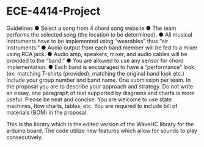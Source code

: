 # ECE-4414-Project
Guidelines 
● Select a song from 4 chord song website 
● The team performs the selected song (the location to be determined). 
● All musical instruments have to be implemented using “wearables” thus “air instruments.” 
● Audio output from each band member will be fed to a mixer using RCA jack. ● Audio amp, speakers, mixer, and audio cables will be provided to the “band.” 
● You are allowed to use any sensor for chord implementation. 
● Each band is encouraged to have a “performance” look. (ex: matching T-shirts (provided), matching the original band look etc.) 
Include your group number and band name. One submission per team. In the proposal you are to describe your approach and strategy. Do not write an essay, one paragraph of text supported by diagrams and charts is more useful. Please be neat and concise. You are welcome to use state machines, flow charts, tables, etc. You are required to include bill of materials (BOM) in the proposal.

This is the library which is the edited version of the WaveHC library for the arduino board. The code utilize new features which allow for sounds to play consecutively.
